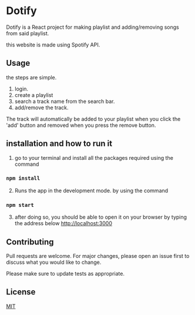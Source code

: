 # Dotify

Dotify is a React project for making playlist and adding/removing songs from said playlist.

this website is made using Spotify API.


## Usage
the steps are simple. 
1. login. 
2. create a playlist 
3. search a track name from the search bar. 
4. add/remove the track.
 
The track will automatically be added to your playlist when you click the 'add' button and removed when you press the remove button.


## installation and how to run it

1. go to your terminal and install all the packages required using the command
### `npm install`

 2. Runs the app in the development mode. by using the command 
### `npm start`


3. after doing so, you should be able to open it on your browser by typing the address below
 [http://localhost:3000](http://localhost:3000)



## Contributing
Pull requests are welcome. For major changes, please open an issue first to discuss what you would like to change.

Please make sure to update tests as appropriate.

## License
[MIT](https://choosealicense.com/licenses/mit/)